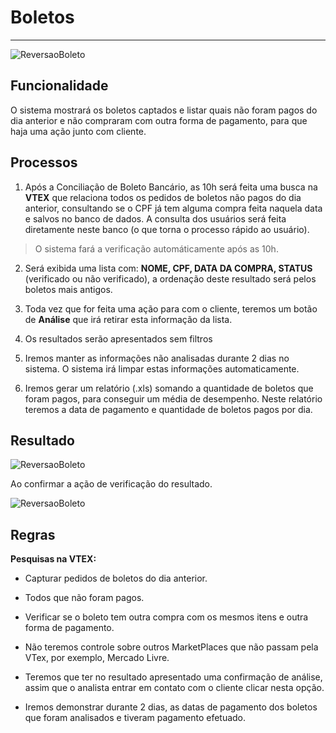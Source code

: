 # Boletos

---

![ReversaoBoleto](http://developers.connectparts.com.br/imagens/reversaoBoletoMKP02.png)

## Funcionalidade

O sistema mostrará os boletos captados e listar quais não foram pagos do dia anterior e não compraram com outra forma de pagamento, para que haja uma ação junto com cliente.

## Processos

1. Após a Conciliação de Boleto Bancário, as 10h será feita uma busca na **VTEX** que relaciona todos os pedidos de boletos não pagos do dia anterior, consultando se o CPF já tem alguma compra feita naquela data e salvos no banco de dados. A consulta dos usuários será feita diretamente neste banco (o que torna o processo rápido ao usuário).
> O sistema fará a verificação automáticamente após as 10h.

2. Será exibida uma lista com: **NOME, CPF, DATA DA COMPRA, STATUS** (verificado ou não verificado), a ordenação deste resultado será pelos boletos mais antigos.

3. Toda vez que for feita uma ação para com o cliente, teremos um botão de **Análise** que irá retirar esta informação da lista.

4. Os resultados serão apresentados sem filtros

5. Iremos manter as informações não analisadas durante 2 dias no sistema. O sistema irá limpar estas informações automaticamente.

6. Iremos gerar um relatório (.xls) somando a quantidade de boletos que foram pagos, para conseguir um média de desempenho. Neste relatório teremos a data de pagamento e quantidade de boletos pagos por dia.

## Resultado

![ReversaoBoleto](http://developers.connectparts.com.br/imagens/reversaoBoletoMKP.png)

Ao confirmar a ação de verificação do resultado.

![ReversaoBoleto](http://developers.connectparts.com.br/imagens/reversaoBoletoMKP03.png)

## Regras

**Pesquisas na VTEX:**

* Capturar pedidos de boletos do dia anterior.

* Todos que não foram pagos.

* Verificar se o boleto tem outra compra com os mesmos itens e outra forma de pagamento.

* Não teremos controle sobre outros MarketPlaces que não passam pela VTex, por exemplo, Mercado Livre.

* Teremos que ter no resultado apresentado uma confirmação de análise, assim que o analista entrar em contato com o cliente clicar nesta opção.

* Iremos demonstrar durante 2 dias, as datas de pagamento dos boletos que foram analisados e tiveram pagamento efetuado.



